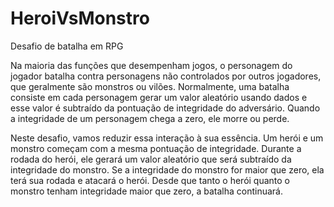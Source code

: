 # HeroiVsMonstro
Desafio de batalha em RPG

Na maioria das funções que desempenham jogos, o personagem do jogador batalha contra personagens não controlados por outros jogadores, que geralmente são monstros ou vilões. 
Normalmente, uma batalha consiste em cada personagem gerar um valor aleatório usando dados e esse valor é subtraído da pontuação de integridade do adversário. 
Quando a integridade de um personagem chega a zero, ele morre ou perde.

Neste desafio, vamos reduzir essa interação à sua essência. Um herói e um monstro começam com a mesma pontuação de integridade. 
Durante a rodada do herói, ele gerará um valor aleatório que será subtraído da integridade do monstro. 
Se a integridade do monstro for maior que zero, ela terá sua rodada e atacará o herói. 
Desde que tanto o herói quanto o monstro tenham integridade maior que zero, a batalha continuará.

